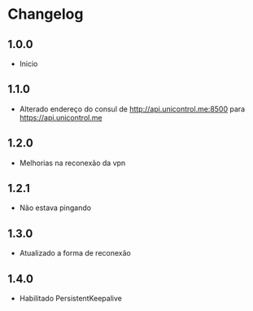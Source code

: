 # Changelog

## 1.0.0

- Inicio

## 1.1.0

- Alterado endereço do consul de http://api.unicontrol.me:8500 para https://api.unicontrol.me

## 1.2.0

- Melhorias na reconexão da vpn


## 1.2.1

- Não estava pingando

## 1.3.0

- Atualizado a forma de reconexão

## 1.4.0

- Habilitado PersistentKeepalive